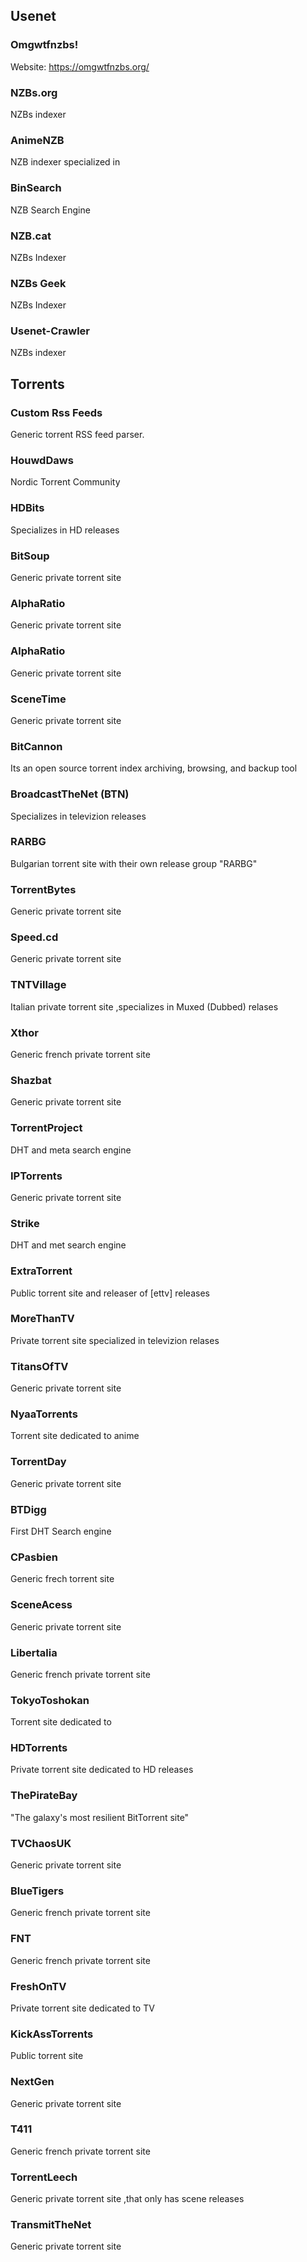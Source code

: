 ## Usenet

### Omgwtfnzbs!

Website: https://omgwtfnzbs.org/

### NZBs.org

NZBs indexer

### AnimeNZB

NZB indexer specialized in

### BinSearch

NZB Search Engine

### NZB.cat

NZBs Indexer

### NZBs Geek

NZBs Indexer

### Usenet-Crawler

NZBs indexer

## Torrents

### Custom Rss Feeds

Generic torrent RSS feed parser.

### HouwdDaws

Nordic Torrent Community

### HDBits

Specializes in HD releases

### BitSoup

Generic private torrent site

### AlphaRatio

Generic private torrent site

### AlphaRatio

Generic private torrent site

### SceneTime

Generic private torrent site

### BitCannon

Its an open source torrent index archiving, browsing, and backup tool

### BroadcastTheNet (BTN)

Specializes in televizion releases

### RARBG

Bulgarian torrent site with their own release group "RARBG"

### TorrentBytes

Generic private torrent site

### Speed.cd

Generic private torrent site

### TNTVillage

Italian private torrent site ,specializes in Muxed (Dubbed) relases

### Xthor

Generic french private torrent site

### Shazbat

Generic private torrent site

### TorrentProject

DHT and meta search engine

### IPTorrents

Generic private torrent site

### Strike

DHT and met search engine

### ExtraTorrent

Public torrent site and releaser of [ettv] releases

### MoreThanTV

Private torrent site specialized in televizion relases

### TitansOfTV

Generic private torrent site

### NyaaTorrents

Torrent site dedicated to anime

### TorrentDay

Generic private torrent site

### BTDigg

First DHT Search engine

### CPasbien

Generic frech torrent site

### SceneAcess

Generic private torrent site

### Libertalia

Generic french private torrent site

### TokyoToshokan

Torrent site dedicated to

### HDTorrents

Private torrent site dedicated to HD releases

### ThePirateBay

"The galaxy's most resilient BitTorrent site"

### TVChaosUK

Generic private torrent site

### BlueTigers

Generic french private torrent site

### FNT

Generic french private torrent site

### FreshOnTV

Private torrent site dedicated to TV

### KickAssTorrents

Public torrent site

### NextGen

Generic private torrent site

### T411

Generic french private torrent site

### TorrentLeech

Generic private torrent site ,that only has scene releases

### TransmitTheNet

Generic private torrent site
